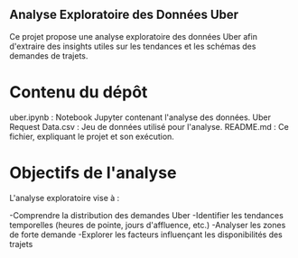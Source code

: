 ## Analyse Exploratoire des Données Uber

Ce projet propose une analyse exploratoire des données Uber afin d'extraire des insights utiles sur les tendances et les schémas des demandes de trajets.

# Contenu du dépôt

uber.ipynb : Notebook Jupyter contenant l'analyse des données.
Uber Request Data.csv : Jeu de données utilisé pour l'analyse.
README.md : Ce fichier, expliquant le projet et son exécution.

# Objectifs de l'analyse

L'analyse exploratoire vise à :

-Comprendre la distribution des demandes Uber
-Identifier les tendances temporelles (heures de pointe, jours d'affluence, etc.)
-Analyser les zones de forte demande
-Explorer les facteurs influençant les disponibilités des trajets
